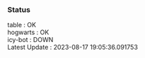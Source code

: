 ### Status


table : OK  
hogwarts : OK  
icy-bot : DOWN  
Latest Update : 2023-08-17 19:05:36.091753

